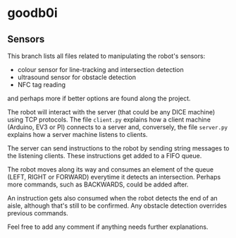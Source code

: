 # goodb0i

## Sensors

This branch lists all files related to manipulating the robot's sensors: 

* colour sensor for line-tracking and intersection detection 
* ultrasound sensor for obstacle detection 
* NFC tag reading 

and perhaps more if better options are found along the project. 

The robot will interact with the server (that could be any DICE machine) using TCP protocols. The file `client.py` explains how a client machine (Arduino, EV3 or PI) connects to a server and, conversely, the file `server.py` explains how a server machine listens to clients. 

The server can send instructions to the robot by sending string messages to the listening clients. These instructions get added to a FIFO queue. 

The robot moves along its way and consumes an element of the queue (LEFT, RIGHT or FORWARD) everytime it detects an intersection. Perhaps more commands, such as BACKWARDS, could be added after. 

An instruction gets also consumed when the robot detects the end of an aisle, although that's still to be confirmed. Any obstacle detection overrides previous commands. 

Feel free to add any comment if anything needs further explanations. 
